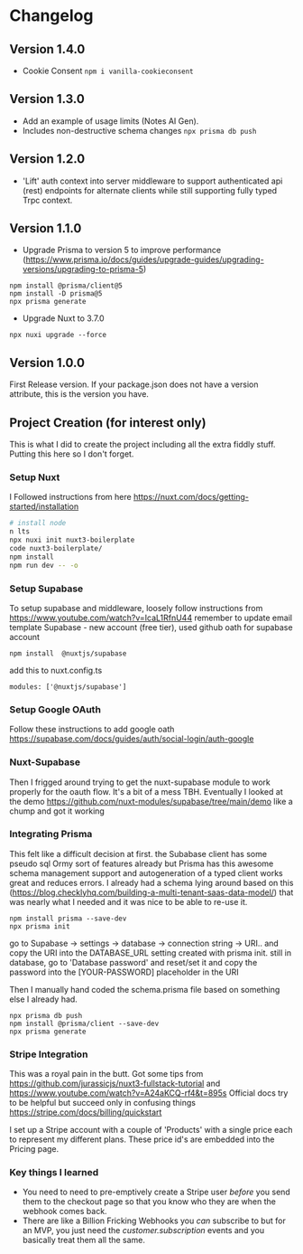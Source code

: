 # Changelog

## Version 1.4.0
- Cookie Consent
```npm i vanilla-cookieconsent```

## Version 1.3.0
- Add an example of usage limits (Notes AI Gen).
- Includes non-destructive schema changes
```npx prisma db push```

## Version 1.2.0
- 'Lift' auth context into server middleware to support authenticated api (rest) endpoints for alternate clients while still supporting fully typed Trpc context.

## Version 1.1.0
- Upgrade Prisma to version 5 to improve performance (https://www.prisma.io/docs/guides/upgrade-guides/upgrading-versions/upgrading-to-prisma-5)
```
npm install @prisma/client@5
npm install -D prisma@5
npx prisma generate
```

- Upgrade Nuxt to 3.7.0
```
npx nuxi upgrade --force
```

## Version 1.0.0
First Release version.  If your package.json does not have a version attribute, this is the version you have.

## Project Creation (for interest only)
This is what I did to create the project including all the extra fiddly stuff.  Putting this here so I don't forget.

### Setup Nuxt
I Followed instructions from here https://nuxt.com/docs/getting-started/installation

```bash
# install node
n lts
npx nuxi init nuxt3-boilerplate
code nuxt3-boilerplate/
npm install
npm run dev -- -o
```
### Setup Supabase

To setup supabase and middleware, loosely follow instructions from https://www.youtube.com/watch?v=IcaL1RfnU44
remember to update email template
Supabase - new account (free tier), used github oath for supabase account

```
npm install  @nuxtjs/supabase
```

add this to nuxt.config.ts
```
modules: ['@nuxtjs/supabase']
```
### Setup Google OAuth

Follow these instructions to add google oath https://supabase.com/docs/guides/auth/social-login/auth-google

### Nuxt-Supabase
Then I frigged around trying to get the nuxt-supabase module to work properly for the oauth flow.  It's a bit of a mess TBH. Eventually I looked at the demo https://github.com/nuxt-modules/supabase/tree/main/demo like a chump and got it working

### Integrating Prisma
This felt like a difficult decision at first.  the Subabase client has some pseudo sql Ormy sort of features already
but Prisma has this awesome schema management support and autogeneration of a typed client works great and reduces errors.
I already had a schema lying around based on this (https://blog.checklyhq.com/building-a-multi-tenant-saas-data-model/) that was nearly what I needed and it was nice to be able to re-use it.

```
npm install prisma --save-dev
npx prisma init
```
go to Supabase -> settings -> database -> connection string -> URI.. and copy the URI into the 
DATABASE_URL setting created with prisma init.
still in database, go to 'Database password' and reset/set it and copy the password into the [YOUR-PASSWORD] placeholder in the URI

Then I manually hand coded the schema.prisma file based on something else I already had.

```
npx prisma db push
npm install @prisma/client --save-dev
npx prisma generate
```

### Stripe Integration
This was a royal pain in the butt.  Got some tips from https://github.com/jurassicjs/nuxt3-fullstack-tutorial and https://www.youtube.com/watch?v=A24aKCQ-rf4&t=895s  Official docs try to be helpful but succeed only in confusing things https://stripe.com/docs/billing/quickstart

I set up a Stripe account with a couple of 'Products' with a single price each to represent my different plans.  These price id's are embedded into the Pricing page.

### Key things I learned
- You need to need to pre-emptively create a Stripe user *before* you send them to the checkout page so that you know who they are when the webhook comes back.
- There are like a Billion Fricking Webhooks you *can* subscribe to but for an MVP, you just need the *customer.subscription* events and you basically treat them all the same.